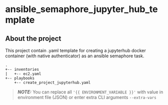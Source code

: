 # ansible_semaphore_jupyter_hub_template

## About the project

This project contain .yaml template for creating a jupyterhub docker container (with native authenticator) as an ansible semaphore task.

```
.
+-- inventories
|   +-- ec2.yaml
+-- playbooks
    +-- create_project_jupyterhub.yaml
```

> **_NOTE:_** You can replace all `'{{ ENVIRONMENT_VARIABLE }}'` with value in environment file (JSON) or enter extra CLI arguments `--extra-vars`
